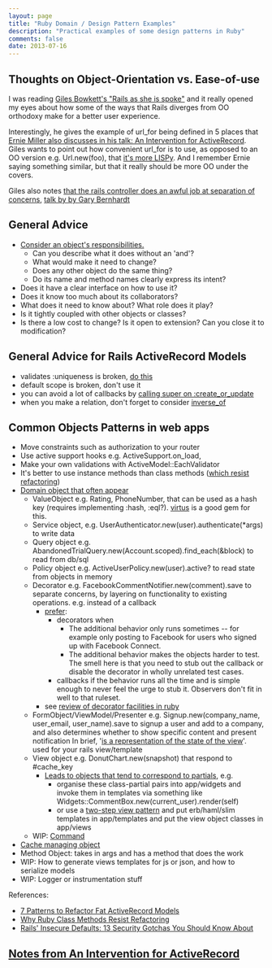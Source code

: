 ```yaml
---
layout: page
title: "Ruby Domain / Design Pattern Examples"
description: "Practical examples of some design patterns in Ruby"
comments: false
date: 2013-07-16
---
```


## Thoughts on Object-Orientation vs. Ease-of-use

I was reading [Giles Bowkett's "Rails as she is spoke"](http://railsoopbook.com/)  and it really opened my eyes about
how some of the ways that Rails diverges from OO orthodoxy make for a better user experience.

Interestingly, he gives the example of url_for being defined in 5 places that [Ernie Miller also discusses in his talk: An Intervention for ActiveRecord](https://speakerdeck.com/erniemiller/an-intervention-for-activerecord).
Giles wants to point out how convenient url_for is to use, as opposed to an OO version
e.g. Url.new(foo), that [it's more LISPy](https://speakerdeck.com/gilesbowkett/rails-as-she-is-spoke?slide=45).
And I remember Ernie saying something similar, but that it really should be more OO under the covers.

Giles also notes [that the rails controller does an awful job at separation of concerns](https://speakerdeck.com/gilesbowkett/rails-as-she-is-spoke?slide=45), [talk by by Gary Bernhardt](https://www.youtube.com/watch?v=iUe6tacW3JE)

## General Advice

* [Consider an object's responsibilities.](http://www.benjaminfleischer.com/2013/03/20/letter-to-my-past-self/)
  * Can you describe what it does without an 'and'?
  * What would make it need to change?
  * Does any other object do the same thing?
  * Do its name and method names clearly express its intent?
* Does it have a clear interface on how to use it?
* Does it know too much about its collaborators?
* What does it need to know about? What role does it play?
* Is it tightly coupled with other objects or classes?
* Is there a low cost to change? Is it open to extension? Can you close it to modification?

## General Advice for Rails ActiveRecord Models

* validates :uniqueness is broken, [do this](https://gist.github.com/bf4/5594532#file-validations-rb)
* default scope is broken, don't use it
* you can avoid a lot of callbacks by [calling super on :create_or_update](https://gist.github.com/bf4/5594532#file-callbacks-rb)
* when you make a relation, don't forget to consider [inverse_of](https://gist.github.com/bf4/5594532#file-associations-rb)

## Common Objects Patterns in web apps

* Move constraints such as authorization to your router
* Use active support hooks e.g. ActiveSupport.on_load,
* Make your own validations with ActiveModel::EachValidator
* It's better to use instance methods than class methods ([which resist refactoring](http://blog.codeclimate.com/blog/2012/11/14/why-ruby-class-methods-resist-refactoring/))
* [Domain object that often appear](http://blog.codeclimate.com/blog/2012/10/17/7-ways-to-decompose-fat-activerecord-models/)
  * ValueObject e.g. Rating, PhoneNumber, that can be used as a hash key (requires implementing :hash, :eql?). [virtus](https://github.com/solnic/virtus) is a good gem for this.
  * Service object, e.g. UserAuthenticator.new(user).authenticate(*args) to write data
  * Query object e.g. AbandonedTrialQuery.new(Account.scoped).find_each(&block) to read from db/sql
  * Policy object e.g. ActiveUserPolicy.new(user).active? to read state from objects in memory
  * Decorator e.g. FacebookCommentNotifier.new(comment).save to separate concerns, by layering on functionality to existing operations. e.g. instead of a callback
    * [prefer](http://blog.codeclimate.com/blog/2012/10/17/7-ways-to-decompose-fat-activerecord-models/#comment-686256657):
      * decorators when
        * The additional behavior only runs sometimes -- for example only posting to Facebook for users who signed up with Facebook Connect.
        * The additional behavior makes the objects harder to test. The smell here is that you need to stub out the callback or disable the decorator in wholly unrelated test cases.
      * callbacks if the behavior runs all the time and is simple enough to never feel the urge to stub it. Observers don't fit in well to that ruleset.
    * see [review of decorator facilities in ruby](http://robots.thoughtbot.com/post/14825364877/evaluating-alternative-decorator-implementations-in)
  * FormObject/ViewModel/Presenter e.g. Signup.new(company_name, user_email, user_name).save to signup a user and add to a company, and also determines
    whether to show specific content and present notification
    In brief, '[is a representation of the state of the view](http://blog.jayfields.com/2007/03/rails-presenter-pattern.html)'. used for your rails view/template
  * View object e.g. DonutChart.new(snapshot) that respond to #cache_key
    * [Leads to objects that tend to correspond to partials](http://blog.codeclimate.com/blog/2012/10/17/7-ways-to-decompose-fat-activerecord-models/#comment-685500569), e.g.
      * organise these class-partial pairs into app/widgets and invoke them in templates via something like Widgets::CommentBox.new(current_user).render(self)
      * or use a [two-step view pattern](http://martinfowler.com/eaaCatalog/twoStepView.html) and put erb/haml/slim templates in app/templates and put the view object classes in app/views
  * WIP: [Command](http://codebetter.com/gregyoung/2010/02/16/cqrs-task-based-uis-event-sourcing-agh/)
* [Cache managing object](http://hawkins.io/2012/07/advanced_caching_revised/)
* Method Object: takes in args and has a method that does the work
* WIP: How to generate views templates for js or json, and how to serialize models
* WIP: Logger or instrumentation stuff

References:

* [7 Patterns to Refactor Fat ActiveRecord Models](http://blog.codeclimate.com/blog/2012/10/17/7-ways-to-decompose-fat-activerecord-models/)
* [Why Ruby Class Methods Resist Refactoring](http://blog.codeclimate.com/blog/2012/11/14/why-ruby-class-methods-resist-refactoring/)
* [Rails' Insecure Defaults: 13 Security Gotchas You Should Know About](http://blog.codeclimate.com/blog/2013/03/27/rails-insecure-defaults/)

## [Notes from An Intervention for ActiveRecord](https://gist.github.com/bf4/5594532)

<script src="https://gist.github.com/bf4/5594532.js"></script>
